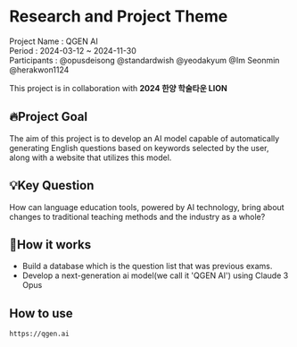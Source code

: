 # Research and Project Theme
Project Name : QGEN AI<br/>
Period : 2024-03-12 ~ 2024-11-30<br/>
Participants : @opusdeisong @standardwish @yeodakyum @Im Seonmin @herakwon1124

This project is in collaboration with **2024 한양 학술타운 LION**
## 🔥Project Goal
The aim of this project is to develop an AI model capable of automatically generating English questions based on keywords selected by the user, along with a website that utilizes this model.

## 💡Key Question
How can language education tools, powered by AI technology, bring about changes to traditional teaching methods and the industry as a whole?

## 🚀How it works
- Build a database which is the question list that was previous exams.
- Develop a next-generation ai model(we call it 'QGEN AI') using Claude 3 Opus 

## How to use
`https://qgen.ai`
